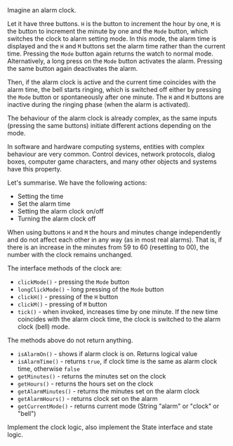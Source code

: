 Imagine an alarm clock.

Let it have three buttons. ```H``` is the button to increment the hour by one, ```M``` is the button to increment
the minute by one and the ```Mode``` button, which switches the clock to alarm setting mode. In this mode, the alarm
time is displayed and the ```H``` and ```M``` buttons set the alarm time rather than the current time. Pressing the
```Mode``` button again returns the watch to normal mode. Alternatively, a long press on the ```Mode``` button activates
the alarm. Pressing the same button again deactivates the alarm.

Then, if the alarm clock is active and the current time coincides with the alarm time, the bell starts ringing,
which is switched off either by pressing the ```Mode``` button or spontaneously after one minute. The ```H``` and
```M``` buttons are inactive during the ringing phase (when the alarm is activated).

The behaviour of the alarm clock is already complex, as the same inputs (pressing the same buttons) initiate different
actions depending on the mode.

In software and hardware computing systems, entities with complex behaviour are very common. Control devices,
network protocols, dialog boxes, computer game characters, and many other objects and systems have this property.

Let's summarise. We have the following actions:

- Setting the time
- Set the alarm time
- Setting the alarm clock on/off
- Turning the alarm clock off

When using buttons ```H``` and ```M``` the hours and minutes change independently and do not affect each other
in any way (as in most real alarms). That is, if there is an increase in the minutes from 59 to 60 (resetting to 00),
the number with the clock remains unchanged.

The interface methods of the clock are:

- ```clickMode()``` - pressing the ```Mode``` button
- ```longClickMode()``` - long pressing of the ```Mode``` button
- ```clickH()``` - pressing of the ```H``` button
- ```clickM()``` - pressing of ```M``` button
- ```tick()``` - when invoked, increases time by one minute. If the new time coincides with the alarm clock time,
the clock is switched to the alarm clock (bell) mode.

The methods above do not return anything.

- ```isAlarmOn()``` - shows if alarm clock is on. Returns logical value
- ```isAlarmTime()``` - returns ```true```, if clock time is the same as alarm clock time, otherwise ```false```
- ```getMinutes()``` - returns the minutes set on the clock
- ```getHours()``` - returns the hours set on the clock
- ```getAlarmMinutes()``` - returns the minutes set on the alarm clock
- ```getAlarmHours()``` - returns clock set on the alarm
- ```getCurrentMode()``` - returns current mode (String "alarm" or "clock" or "bell")

Implement the clock logic, also implement the State interface and state logic.